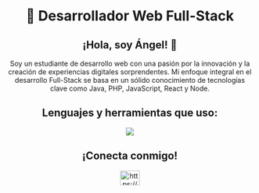 <div align="center">
<h1 align="center">🚀 Desarrollador Web Full-Stack</h1>

<h2 align="center">¡Hola, soy Ángel! 👋</h2>
<p>Soy un estudiante de desarrollo web con una pasión por la innovación y la creación de experiencias digitales sorprendentes. Mi enfoque integral en el desarrollo Full-Stack se basa en un sólido conocimiento de tecnologías clave como Java, PHP, JavaScript, React y Node.</p>

<h2 align="center">Lenguajes y herramientas que uso:</h2>
<img src="https://skillicons.dev/icons?i=html,css,bootstrap,js,nodejs,react,php,symfony,java,mysql,linux,vscode,git,cpp,eclipse,github&perline=20" />

<h2 align="center">¡Conecta conmigo!</h2>

<p>
<a href="https://linkedin.com/in/juanferron" target="blank"><img align="center" src="https://raw.githubusercontent.com/rahuldkjain/github-profile-readme-generator/master/src/images/icons/Social/linked-in-alt.svg" alt="https://www.linkedin.com/in/angelmejias/" height="30" width="40" /></a>
</p>
</div>
